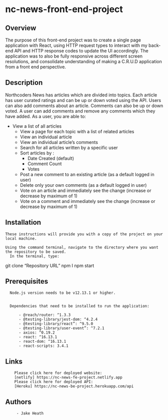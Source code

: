 # nc-news-front-end-project

## Overview
    
  The purpose of this front-end project was to create a single page
      application with React, using HTTP request types to interact with my
      back-end API and HTTP response codes to update the UI accordingly. The
      application was to also be fully responsive across different screen
      resolutions, and consolidate understanding of making a C.R.U.D application
      from a front end perspective.
    
## Description
   
   Northcoders News has articles which are divided into topics. Each article
      has user curated ratings and can be up or down voted using the API. Users
      can also add comments about an article. Comments can also be up or down
      voted. A user can add comments and remove any comments which they have
      added. As a user, you are able to:
   
    
   - View a list of all articles
      - View a page for each topic with a list of related articles
      - View an individual article
      - View an individual article’s comments
      - Search for all articles written by a specific user
      - Sort articles by :
          - Date Created (default)
          - Comment Count
          - Votes
      - Post a new comment to an existing article (as a default logged in user)
      - Delete only your own comments (as a default logged in user)
      - Vote on an article and immediately see the change (increase or decrease
        by maximum of 1)
      - Vote on a comment and immediately see the change (increase or decrease
        by maximum of 1)
     
   
## Installation
    
    These instructions will provide you with a copy of the project on your local machine.
   
    Using the command terminal, navigate to the directory where you want the repository to be saved.
      In the terminal, type:
      

git clone “Repository URL”
          npm I
          npm start


## Prerequisites
      
      Node.js version needs to be v12.13.1 or higher.
      
      
      Dependencies that need to be installed to run the application:
        
          - @reach/router: ^1.3.3
          - @testing-library/jest-dom: ^4.2.4
          - @testing-library/react”: ^9.5.0
          - @testing-library/user-event”: ^7.2.1
          - axios: ^0.19.2
          - react: ^16.13.1
          - react-dom: ^16.13.1
          - react-scripts: 3.4.1
        
## Links
        Please click here for deployed website:
        [netlify] https://nc-news-fe-project.netlify.app
        Please click here for deployed API:
        [Heroku] https://nc-news-be-project.herokuapp.com/api
        
## Authors
        
         - Jake Heath
        
